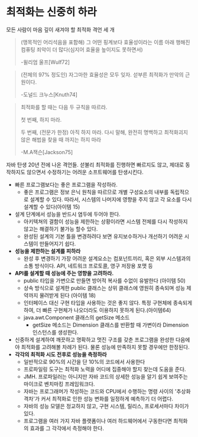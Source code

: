 # 최적화는 신중히 하라
모든 사람이 마음 깊이 새겨야 할 최적화 격언 세 개
> (맹목적인 어리석음을 표함해) 그 어떤 핑계보다 효율성이라는 이름 아래 행해진 컴퓨팅 죄악이 더 많다(심지어 효율을 높이지도 못하면서) 
>
> -윌리엄 울프[Wulf72]

> (전체의 97% 정도인) 자그마한 효율성은 모두 잊자. 섣부른 최적화가 만악의 근원이다.
>
> -도널드 크누스[Knuth74]


> 최적화를 할 때는 다음 두 규칙을 따르라.
>
> 첫 번째, 하지 마라.
>
> 두 번째, (전문가 한정) 아직 하지 마라. 다시 말해, 완전히 명백하고 최적화괴지 않은 해법을 찾을 때 까지는 하지 마라
>
> -M.A잭슨[Jackson75]

자바 탄생 20년 전에 나온 격언들. 
섣불리 최적화를 진행하면 빠르지도 않고, 제대로 동작하지도 않으면서 수정하기는 어려운 소프트웨어를 탄생시킨다.

- 빠른 프로그램보다는 좋은 프로그램을 작성하라.
    - 좋은 프로그램은 정보 은닉 원칙을 따르므로 개별 구성요소의 내부를 독립적으로 설계할 수 있다.
      따라서, 시스템의 나머지에 영향을 주지 않고 각 요소를 다시 설계할 수 있다(아이템 15)
- 설계 단계에서 성능을 반드시 염두에 두어야 한다.
    - 아키텍쳐의 결함이 성능을 제한하는 상황이라면 시스템 전체를 다시 작성하지 않고는 해결하기 불가능 할수 있다. 
    - 완성된 설계의 기본 틀을 변경하려다 보면 유지보수하거나 개선하기 어려운 시스템이 만들어지기 쉽다.
- **성능을 제한하는 설계를 피하라**
    -  완성 후 변경하기 가장 어려운 설계요소는 컴포넌트끼리, 혹은 외부 시스템과의 소통 방식이다. API, 네트워크 프로토콜, 영구 저장용 포맷 등
- **API를 설계할 때 성능에 주는 영향을 고려하라.**
    - public 타입을 가변으로 만들면 방어적 복사를 수없이 유발한다 (아이템 50)
    - 상속 방식으로 설계한 public 클래스는 상위 클래스에 영원히 종속되며 성능 제약까지 물려받게 된다 (아이템 18)
    - 인터페이스 대신 구현 타입을 사용하는 것은 좋지 않다. 특정 구현체에 종속되게 하여, 더 빠른 구현체가 나오더라도 이용하지 못하게 된다.(아이템64) 
    - java.awt.Component 클래스의 getSize 메소드
        - getSize 메소드는 Dimension 클래스를 반환할 때 가변이라 Dimension 인스턴스를 생성한다.
- 신중하게 설계하여 깨끗하고 명확하고 멋진 구조를 갖춘 프로그램을 완성한 다음에야 최적화를 고려해볼 차례가 된다. 물론 성능에 만족하지 못할 경우에만 한정된다.        
- **각각의 최적화 시도 전후로 성능을 측정하라**    
    - 일반적으로 90%의 시간을 단 10%의 코드에서 사용한다
    - 프로파일링 도구는 최적화 노력을 어디에 집중해야 할지 찾는데 도움을 준다.
    - JMH. 프로파일러는 아니지만 자바 코드의 상세한 성능을 알기 쉽게 보여주는 마이크로 벤치마킹 프레임워크다.
    - 자바는 프로그래머가 작성하는 코드와 CPU에서 수행하는 명령 사이의 '추상화 격차'가 커서 최적화로 인한 성능 변화를 일정하게 예측하기 더 어렵다.
    - 자바의 성능 모델은 정교하지 않고, 구현 시스템, 릴리스, 프로세서마다 차이가 있다.
    - 프로그램을 여러 가지 자바 플랫폼이나 여러 하드웨어에서 구동한다면 최적화의 효과를 그 각각에서 측정해야 한다.     

